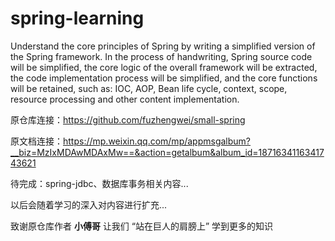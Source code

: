 # spring-learning
Understand the core principles of Spring by writing a simplified version of the Spring framework. In the process of handwriting, Spring source code will be simplified, the core logic of the overall framework will be extracted, the code implementation process will be simplified, and the core functions will be retained, such as: IOC, AOP, Bean life cycle, context, scope, resource processing and other content implementation.

原仓库连接：https://github.com/fuzhengwei/small-spring

原文档连接：https://mp.weixin.qq.com/mp/appmsgalbum?__biz=MzIxMDAwMDAxMw==&action=getalbum&album_id=1871634116341743621

待完成：spring-jdbc、数据库事务相关内容...

以后会随着学习的深入对内容进行扩充...


致谢原仓库作者 **小傅哥** 让我们 “站在巨人的肩膀上” 学到更多的知识
